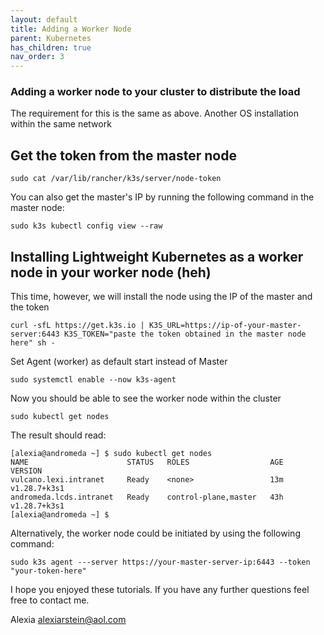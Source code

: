 ```yaml
---
layout: default
title: Adding a Worker Node
parent: Kubernetes
has_children: true
nav_order: 3
---
```


### Adding a worker node to your cluster to distribute the load

The requirement for this is the same as above. Another OS installation within the same network

## Get the token from the master node

```
sudo cat /var/lib/rancher/k3s/server/node-token
```

You can also get the master's IP by running the following command in the master node: 
```
sudo k3s kubectl config view --raw
```
## Installing Lightweight Kubernetes as a worker node in your worker node (heh)

This time, however, we will install the node using the IP of the master and the token
```
curl -sfL https://get.k3s.io | K3S_URL=https://ip-of-your-master-server:6443 K3S_TOKEN="paste the token obtained in the master node here" sh -
```

Set Agent (worker) as default start instead of Master

```
sudo systemctl enable --now k3s-agent
```
Now you should be able to see the worker node within the cluster

```
sudo kubectl get nodes
```
The result should read:

```
[alexia@andromeda ~] $ sudo kubectl get nodes
NAME                      STATUS   ROLES                  AGE   VERSION
vulcano.lexi.intranet     Ready    <none>                 13m   v1.28.7+k3s1
andromeda.lcds.intranet   Ready    control-plane,master   43h   v1.28.7+k3s1
[alexia@andromeda ~] $ 

```
Alternatively, the worker node could be initiated by using the following command:

```
sudo k3s agent ---server https://your-master-server-ip:6443 --token "your-token-here"
```

I hope you enjoyed these tutorials. If you have any further questions feel free to contact me.

Alexia <alexiarstein@aol.com>
